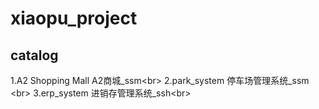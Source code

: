 # xiaopu_project
## catalog
1.A2 Shopping Mall A2商城_ssm\<br>
2.park_system 停车场管理系统_ssm \<br>
3.erp_system 进销存管理系统_ssh\<br>
